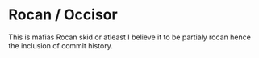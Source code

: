 # Rocan / Occisor
This is mafias Rocan skid or atleast I believe it to be partialy rocan hence the inclusion of commit history.
